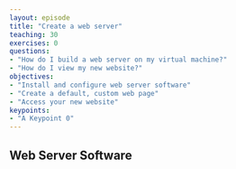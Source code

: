 ```yaml
---
layout: episode
title: "Create a web server"
teaching: 30
exercises: 0
questions:
- "How do I build a web server on my virtual machine?"
- "How do I view my new website?"
objectives:
- "Install and configure web server software"
- "Create a default, custom web page"
- "Access your new website"
keypoints:
- "A Keypoint 0"
---
```




## Web Server Software
